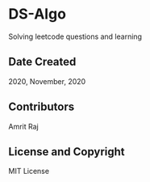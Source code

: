 # DS-Algo
Solving leetcode questions and learning

## Date Created
2020, November, 2020

## Contributors
Amrit Raj

## License and Copyright
MIT License
